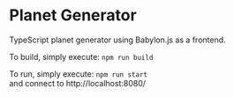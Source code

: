 # Planet Generator
TypeScript planet generator using Babylon.js as a frontend.

To build, simply execute: 
`npm run build`  

To run, simply execute: 
`npm run start`  
and connect to http://localhost:8080/
